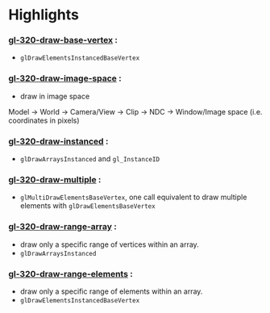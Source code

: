 # Highlights

### [gl-320-draw-base-vertex](https://github.com/elect86/jogl-samples/blob/master/jogl-samples/src/tests/gl_320/draw/Gl_320_draw_base_vertex.java) :

* `glDrawElementsInstancedBaseVertex`

### [gl-320-draw-image-space](https://github.com/elect86/jogl-samples/blob/master/jogl-samples/src/tests/gl_320/draw/Gl_320_draw_image_space.java) :

* draw in image space

Model -> World -> Camera/View -> Clip -> NDC -> Window/Image space (i.e. coordinates in pixels)

### [gl-320-draw-instanced](https://github.com/elect86/jogl-samples/blob/master/jogl-samples/src/tests/gl_320/draw/Gl_320_draw_instanced.java) :

* `glDrawArraysInstanced` and `gl_InstanceID`

### [gl-320-draw-multiple](https://github.com/elect86/jogl-samples/blob/master/jogl-samples/src/tests/gl_320/draw/Gl_320_draw_multiple.java) :

* `glMultiDrawElementsBaseVertex`, one call equivalent to draw multiple elements with `glDrawElementsBaseVertex`

### [gl-320-draw-range-array](https://github.com/elect86/jogl-samples/blob/master/jogl-samples/src/tests/gl_320/draw/Gl_320_draw_range_array.java) :

* draw only a specific range of vertices within an array.
* `glDrawArraysInstanced`

### [gl-320-draw-range-elements](https://github.com/elect86/jogl-samples/blob/master/jogl-samples/src/tests/gl_320/draw/Gl_320_draw_range_elements.java) :

* draw only a specific range of elements within an array.
* `glDrawElementsInstancedBaseVertex`
